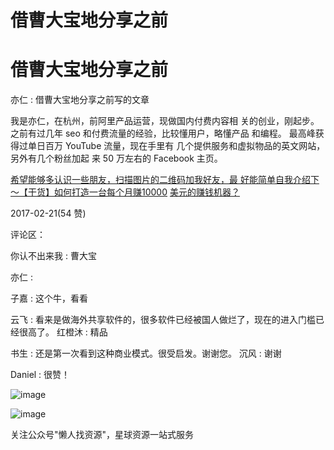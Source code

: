 # 借曹大宝地分享之前

# 借曹大宝地分享之前

亦仁 : 借曹大宝地分享之前写的文章

我是亦仁，在杭州，前阿里产品运营，现做国内付费内容相 关的创业，刚起步。 之前有过几年 seo 和付费流量的经验，比较懂用户，略懂产品 和编程。 最高峰获得过单日百万 YouTube 流量，现在手里有 几个提供服务和虚拟物品的英文网站，另外有几个粉丝加起 来 50 万左右的 Facebook 主页。

[希望能够多认识一些朋友，扫描图片的二维码加我好友，最 好能简单自我介绍下～](https://mp.weixin.qq.com/s/X0zyS3aEFTL7Jlvu2w291A)[【干货】如何打造一台每个月赚](https://mp.weixin.qq.com/s/X0zyS3aEFTL7Jlvu2w291A)[10000](https://mp.weixin.qq.com/s/X0zyS3aEFTL7Jlvu2w291A) [美元的赚钱机器？](https://mp.weixin.qq.com/s/X0zyS3aEFTL7Jlvu2w291A)

2017-02-21(54 赞)

评论区：

你认不出来我 : 曹大宝

亦仁 :

子嘉 : 这个牛，看看

云飞 : 看来是做海外共享软件的，很多软件已经被国人做烂了，现在的进入门槛已经很高了。 红橙沐 : 精品

书生 : 还是第一次看到这种商业模式。很受启发。谢谢您。 沉风 : 谢谢

Daniel : 很赞！

![image](img/Image_626.png)

![image](img/Image_627.png)

关注公众号"懒人找资源"，星球资源一站式服务